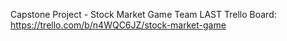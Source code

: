 Capstone Project - Stock Market Game
Team LAST
Trello Board: https://trello.com/b/n4WQC6JZ/stock-market-game
